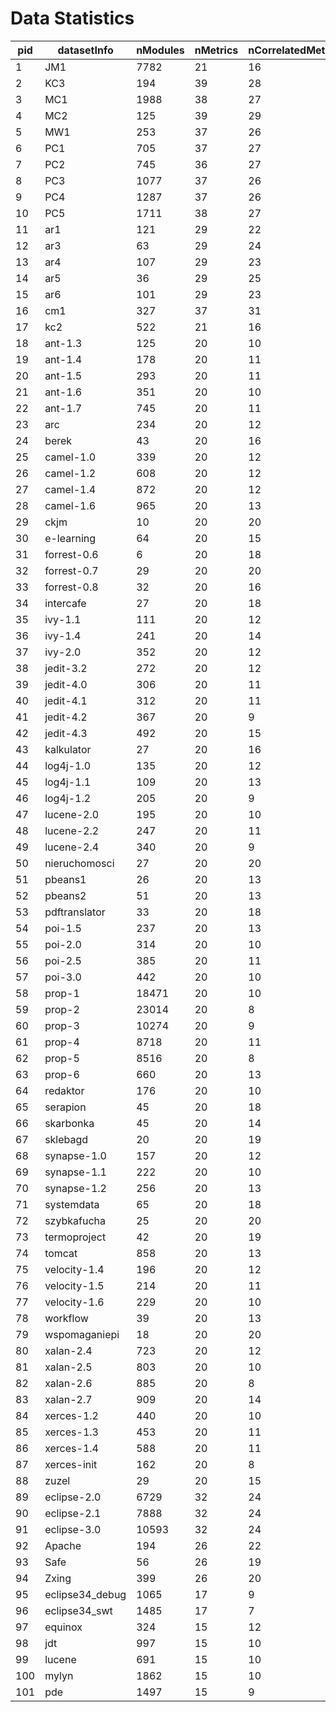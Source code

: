 # Data Statistics

| pid | datasetInfo     | nModules | nMetrics | nCorrelatedMetrics | nMitigatedMetrics | DefectiveRatio   | EPV               | lrAUC             | rfAUC             | datasetCriterion2 | datasetCriterion3AUC | datasetCriterion3DefectiveRatio | datasetCriterion3EPV |
|-----|-----------------|----------|----------|--------------------|-------------------|------------------|-------------------|-------------------|-------------------|-------------------|----------------------|---------------------------------|----------------------|
| 1   | JM1             | 7782     | 21       | 16                 | 5                 | 21.485479311231  | 79.6190476190476  | 0.675146393621192 | 0.688303253425562 | TRUE              | FALSE                | TRUE                            | TRUE                 |
| 2   | KC3             | 194      | 39       | 28                 | 11                | 18.5567010309278 | 0.923076923076923 | 0.641212504595337 | 0.716054610173719 | TRUE              | FALSE                | TRUE                            | FALSE                |
| 3   | MC1             | 1988     | 38       | 27                 | 11                | 2.31388329979879 | 1.21052631578947  | 0.657820515698083 | 0.842874232312188 | FALSE             | FALSE                | TRUE                            | FALSE                |
| 4   | MC2             | 125      | 39       | 29                 | 10                | 35.2             | 1.12820512820513  | 0.625476843681986 | 0.698042220507335 | TRUE              | FALSE                | TRUE                            | FALSE                |
| 5   | MW1             | 253      | 37       | 26                 | 11                | 10.6719367588933 | 0.72972972972973  | 0.606078857592245 | 0.688785544797869 | TRUE              | FALSE                | TRUE                            | FALSE                |
| 6   | PC1             | 705      | 37       | 27                 | 10                | 8.65248226950355 | 1.64864864864865  | 0.789367271187656 | 0.847939568967205 | FALSE             | TRUE                 | TRUE                            | FALSE                |
| 7   | PC2             | 745      | 36       | 27                 | 9                 | 2.14765100671141 | 0.444444444444444 | 0.635062073712395 | 0.737163263207314 | TRUE              | FALSE                | TRUE                            | FALSE                |
| 8   | PC3             | 1077     | 37       | 26                 | 11                | 12.4419684308264 | 3.62162162162162  | 0.796372593531788 | 0.810483524056588 | FALSE             | TRUE                 | TRUE                            | TRUE                 |
| 9   | PC4             | 1287     | 37       | 26                 | 11                | 13.7529137529138 | 4.78378378378378  | 0.891308131703449 | 0.924751612955953 | FALSE             | TRUE                 | TRUE                            | TRUE                 |
| 10  | PC5             | 1711     | 38       | 27                 | 11                | 27.5277615429573 | 12.3947368421053  | 0.733901087160573 | 0.781740800660265 | TRUE              | TRUE                 | TRUE                            | TRUE                 |
| 11  | ar1             | 121      | 29       | 22                 | 7                 | 7.43801652892562 | 0.310344827586207 | -1                | -1                | TRUE              | FALSE                | TRUE                            | FALSE                |
| 12  | ar3             | 63       | 29       | 24                 | 5                 | 12.6984126984127 | 0.275862068965517 | -1                | -1                | FALSE             | FALSE                | TRUE                            | FALSE                |
| 13  | ar4             | 107      | 29       | 23                 | 6                 | 18.6915887850467 | 0.689655172413793 | 0.637812539844488 | 0.803396544975469 | TRUE              | FALSE                | TRUE                            | FALSE                |
| 14  | ar5             | 36       | 29       | 25                 | 4                 | 22.2222222222222 | 0.275862068965517 | -1                | -1                | TRUE              | FALSE                | TRUE                            | FALSE                |
| 15  | ar6             | 101      | 29       | 23                 | 6                 | 14.8514851485149 | 0.517241379310345 | 0.58228866930858  | 0.63572124788487  | TRUE              | FALSE                | TRUE                            | FALSE                |
| 16  | cm1             | 327      | 37       | 31                 | 6                 | 12.8440366972477 | 1.13513513513514  | 0.65147343591337  | 0.684569778672674 | TRUE              | FALSE                | TRUE                            | FALSE                |
| 17  | kc2             | 522      | 21       | 16                 | 5                 | 20.4980842911877 | 5.09523809523809  | 0.801207453310638 | 0.827600724833258 | TRUE              | TRUE                 | TRUE                            | TRUE                 |
| 18  | ant-1.3         | 125      | 20       | 10                 | 10                | 16               | 1                 | 0.634590369829908 | 0.764430862413475 | TRUE              | FALSE                | TRUE                            | FALSE                |
| 19  | ant-1.4         | 178      | 20       | 11                 | 9                 | 22.4719101123595 | 2                 | 0.647273204629308 | 0.663829886324356 | FALSE             | FALSE                | TRUE                            | FALSE                |
| 20  | ant-1.5         | 293      | 20       | 11                 | 9                 | 10.9215017064846 | 1.6               | 0.751051516133015 | 0.777488782981478 | TRUE              | TRUE                 | TRUE                            | FALSE                |
| 21  | ant-1.6         | 351      | 20       | 10                 | 10                | 26.2108262108262 | 4.6               | 0.791056647504002 | 0.833009783721005 | TRUE              | TRUE                 | TRUE                            | TRUE                 |
| 22  | ant-1.7         | 745      | 20       | 11                 | 9                 | 22.2818791946309 | 8.3               | 0.79548906655348  | 0.825037279429476 | TRUE              | TRUE                 | TRUE                            | TRUE                 |
| 23  | arc             | 234      | 20       | 12                 | 8                 | 11.5384615384615 | 1.35              | 0.673897653429335 | 0.661040421960642 | TRUE              | FALSE                | TRUE                            | FALSE                |
| 24  | berek           | 43       | 20       | 16                 | 4                 | 37.2093023255814 | 0.8               | 0.7126640419814   | 0.954846481058753 | TRUE              | TRUE                 | TRUE                            | FALSE                |
| 25  | camel-1.0       | 339      | 20       | 12                 | 8                 | 3.83480825958702 | 0.65              | -1                | -1                | TRUE              | FALSE                | TRUE                            | FALSE                |
| 26  | camel-1.2       | 608      | 20       | 12                 | 8                 | 35.5263157894737 | 10.8              | 0.631645792362212 | 0.67007989619903  | TRUE              | FALSE                | TRUE                            | TRUE                 |
| 27  | camel-1.4       | 872      | 20       | 12                 | 8                 | 16.6284403669725 | 7.25              | 0.702308173549912 | 0.709886304076537 | TRUE              | TRUE                 | TRUE                            | TRUE                 |
| 28  | camel-1.6       | 965      | 20       | 13                 | 7                 | 19.4818652849741 | 9.4               | 0.694909207691669 | 0.711549648465995 | FALSE             | FALSE                | TRUE                            | TRUE                 |
| 29  | ckjm            | 10       | 20       | 20                 | 0                 | 50               | 0.25              | -1                | -1                | TRUE              | FALSE                | FALSE                           | FALSE                |
| 30  | e-learning      | 64       | 20       | 15                 | 5                 | 7.8125           | 0.25              | -1                | -1                | TRUE              | FALSE                | TRUE                            | FALSE                |
| 31  | forrest-0.6     | 6        | 20       | 18                 | 2                 | 16.6666666666667 | 0.05              | -1                | -1                | TRUE              | FALSE                | TRUE                            | FALSE                |
| 32  | forrest-0.7     | 29       | 20       | 20                 | 0                 | 17.2413793103448 | 0.25              | -1                | -1                | TRUE              | FALSE                | TRUE                            | FALSE                |
| 33  | forrest-0.8     | 32       | 20       | 16                 | 4                 | 6.25             | 0.1               | -1                | -1                | TRUE              | FALSE                | TRUE                            | FALSE                |
| 34  | intercafe       | 27       | 20       | 18                 | 2                 | 14.8148148148148 | 0.2               | -1                | -1                | TRUE              | FALSE                | TRUE                            | FALSE                |
| 35  | ivy-1.1         | 111      | 20       | 12                 | 8                 | 56.7567567567568 | 3.15              | 0.67988126260686  | 0.720276905778995 | TRUE              | FALSE                | FALSE                           | TRUE                 |
| 36  | ivy-1.4         | 241      | 20       | 14                 | 6                 | 6.63900414937759 | 0.8               | 0.579366910257784 | 0.666346933785632 | TRUE              | FALSE                | TRUE                            | FALSE                |
| 37  | ivy-2.0         | 352      | 20       | 12                 | 8                 | 11.3636363636364 | 2                 | 0.708758193628634 | 0.781160669300392 | TRUE              | TRUE                 | TRUE                            | FALSE                |
| 38  | jedit-3.2       | 272      | 20       | 12                 | 8                 | 33.0882352941176 | 4.5               | 0.817627210837412 | 0.835964872943251 | TRUE              | TRUE                 | TRUE                            | TRUE                 |
| 39  | jedit-4.0       | 306      | 20       | 11                 | 9                 | 24.5098039215686 | 3.75              | 0.755700234330564 | 0.799572403250337 | TRUE              | TRUE                 | TRUE                            | TRUE                 |
| 40  | jedit-4.1       | 312      | 20       | 11                 | 9                 | 25.3205128205128 | 3.95              | 0.802627572548005 | 0.809553113409442 | TRUE              | TRUE                 | TRUE                            | TRUE                 |
| 41  | jedit-4.2       | 367      | 20       | 9                  | 11                | 13.0790190735695 | 2.4               | 0.793255059871042 | 0.825070652026173 | TRUE              | TRUE                 | TRUE                            | FALSE                |
| 42  | jedit-4.3       | 492      | 20       | 15                 | 5                 | 2.23577235772358 | 0.55              | 0.643742488997361 | 0.724940556163551 | FALSE             | FALSE                | TRUE                            | FALSE                |
| 43  | kalkulator      | 27       | 20       | 16                 | 4                 | 22.2222222222222 | 0.3               | -1                | -1                | FALSE             | FALSE                | TRUE                            | FALSE                |
| 44  | log4j-1.0       | 135      | 20       | 12                 | 8                 | 25.1851851851852 | 1.7               | 0.715200152127377 | 0.786091297379539 | TRUE              | TRUE                 | TRUE                            | FALSE                |
| 45  | log4j-1.1       | 109      | 20       | 13                 | 7                 | 33.9449541284404 | 1.85              | 0.744972945926825 | 0.808053424302868 | TRUE              | TRUE                 | TRUE                            | FALSE                |
| 46  | log4j-1.2       | 205      | 20       | 9                  | 11                | 92.1951219512195 | 9.45              | 0.68313090000525  | 0.772434671358652 | TRUE              | FALSE                | FALSE                           | TRUE                 |
| 47  | lucene-2.0      | 195      | 20       | 10                 | 10                | 46.6666666666667 | 4.55              | 0.724591116398666 | 0.740490358372262 | TRUE              | TRUE                 | TRUE                            | TRUE                 |
| 48  | lucene-2.2      | 247      | 20       | 11                 | 9                 | 58.2995951417004 | 7.2               | 0.600583995262377 | 0.658798773923588 | TRUE              | FALSE                | FALSE                           | TRUE                 |
| 49  | lucene-2.4      | 340      | 20       | 9                  | 11                | 59.7058823529412 | 10.15             | 0.74478727994278  | 0.773439090331139 | TRUE              | TRUE                 | FALSE                           | TRUE                 |
| 50  | nieruchomosci   | 27       | 20       | 20                 | 0                 | 37.037037037037  | 0.5               | 0.660426091269841 | 0.844025992063492 | FALSE             | FALSE                | TRUE                            | FALSE                |
| 51  | pbeans1         | 26       | 20       | 13                 | 7                 | 76.9230769230769 | 1                 | -1                | -1                | FALSE             | FALSE                | FALSE                           | FALSE                |
| 52  | pbeans2         | 51       | 20       | 13                 | 7                 | 19.6078431372549 | 0.5               | -1                | -1                | TRUE              | FALSE                | TRUE                            | FALSE                |
| 53  | pdftranslator   | 33       | 20       | 18                 | 2                 | 45.4545454545455 | 0.75              | 0.618813227513228 | 0.935157804232804 | TRUE              | FALSE                | TRUE                            | FALSE                |
| 54  | poi-1.5         | 237      | 20       | 13                 | 7                 | 59.4936708860759 | 7.05              | 0.705159920727113 | 0.774241755245392 | TRUE              | TRUE                 | FALSE                           | TRUE                 |
| 55  | poi-2.0         | 314      | 20       | 10                 | 10                | 11.7834394904459 | 1.85              | 0.625447228557118 | 0.785037037058554 | TRUE              | FALSE                | TRUE                            | FALSE                |
| 56  | poi-2.5         | 385      | 20       | 11                 | 9                 | 64.4155844155844 | 12.4              | 0.802133961366974 | 0.901702391355426 | TRUE              | TRUE                 | FALSE                           | TRUE                 |
| 57  | poi-3.0         | 442      | 20       | 10                 | 10                | 63.5746606334842 | 14.05             | 0.787913841829971 | 0.883448352511177 | TRUE              | TRUE                 | FALSE                           | TRUE                 |
| 58  | prop-1          | 18471    | 20       | 10                 | 10                | 14.8232364246657 | 136.9             | 0.745453251047994 | 0.792659089124164 | TRUE              | TRUE                 | TRUE                            | TRUE                 |
| 59  | prop-2          | 23014    | 20       | 8                  | 12                | 10.5631354827496 | 121.55            | 0.710925145519363 | 0.8171730013517   | FALSE             | TRUE                 | TRUE                            | TRUE                 |
| 60  | prop-3          | 10274    | 20       | 9                  | 11                | 11.4853027058595 | 59                | 0.691774099414907 | 0.670804677734411 | TRUE              | FALSE                | TRUE                            | TRUE                 |
| 61  | prop-4          | 8718     | 20       | 11                 | 9                 | 9.63523743977977 | 42                | 0.739967257767291 | 0.715018345773399 | TRUE              | TRUE                 | TRUE                            | TRUE                 |
| 62  | prop-5          | 8516     | 20       | 8                  | 12                | 15.2536402066698 | 64.95             | 0.702756845776346 | 0.714702377473363 | FALSE             | TRUE                 | TRUE                            | TRUE                 |
| 63  | prop-6          | 660      | 20       | 13                 | 7                 | 10               | 3.3               | 0.670716216710457 | 0.704328902941326 | TRUE              | FALSE                | TRUE                            | TRUE                 |
| 64  | redaktor        | 176      | 20       | 10                 | 10                | 15.3409090909091 | 1.35              | 0.753467905731866 | 0.749689441245795 | TRUE              | TRUE                 | TRUE                            | FALSE                |
| 65  | serapion        | 45       | 20       | 18                 | 2                 | 20               | 0.45              | 0.647381119074424 | 0.844636572217987 | TRUE              | FALSE                | TRUE                            | FALSE                |
| 66  | skarbonka       | 45       | 20       | 14                 | 6                 | 20               | 0.45              | -1                | -1                | TRUE              | FALSE                | TRUE                            | FALSE                |
| 67  | sklebagd        | 20       | 20       | 19                 | 1                 | 60               | 0.6               | -1                | -1                | TRUE              | FALSE                | FALSE                           | FALSE                |
| 68  | synapse-1.0     | 157      | 20       | 12                 | 8                 | 10.1910828025478 | 0.8               | -1                | -1                | TRUE              | FALSE                | TRUE                            | FALSE                |
| 69  | synapse-1.1     | 222      | 20       | 10                 | 10                | 27.027027027027  | 3                 | 0.711886200180926 | 0.768891831064657 | TRUE              | TRUE                 | TRUE                            | FALSE                |
| 70  | synapse-1.2     | 256      | 20       | 13                 | 7                 | 33.59375         | 4.3               | 0.728029090440487 | 0.81218163182829  | TRUE              | TRUE                 | TRUE                            | TRUE                 |
| 71  | systemdata      | 65       | 20       | 18                 | 2                 | 13.8461538461538 | 0.45              | -1                | -1                | TRUE              | FALSE                | TRUE                            | FALSE                |
| 72  | szybkafucha     | 25       | 20       | 20                 | 0                 | 56               | 0.7               | 0.632142658730159 | 0.757678273809524 | TRUE              | FALSE                | FALSE                           | FALSE                |
| 73  | termoproject    | 42       | 20       | 19                 | 1                 | 30.952380952381  | 0.65              | 0.663644560031018 | 0.839526065601066 | TRUE              | FALSE                | TRUE                            | FALSE                |
| 74  | tomcat          | 858      | 20       | 13                 | 7                 | 8.97435897435897 | 3.85              | 0.783309069540833 | 0.815671952739093 | TRUE              | TRUE                 | TRUE                            | TRUE                 |
| 75  | velocity-1.4    | 196      | 20       | 12                 | 8                 | 75               | 7.35              | 0.731023930110145 | 0.863279077119495 | FALSE             | TRUE                 | FALSE                           | TRUE                 |
| 76  | velocity-1.5    | 214      | 20       | 11                 | 9                 | 66.3551401869159 | 7.1               | 0.718630165489859 | 0.825384169074474 | TRUE              | TRUE                 | FALSE                           | TRUE                 |
| 77  | velocity-1.6    | 229      | 20       | 10                 | 10                | 34.061135371179  | 3.9               | 0.74156479582291  | 0.781993275242225 | FALSE             | TRUE                 | TRUE                            | TRUE                 |
| 78  | workflow        | 39       | 20       | 13                 | 7                 | 51.2820512820513 | 1                 | 0.670032702807554 | 0.694674889555991 | TRUE              | FALSE                | FALSE                           | FALSE                |
| 79  | wspomaganiepi   | 18       | 20       | 20                 | 0                 | 66.6666666666667 | 0.6               | -1                | -1                | TRUE              | FALSE                | FALSE                           | FALSE                |
| 80  | xalan-2.4       | 723      | 20       | 12                 | 8                 | 15.2143845089903 | 5.5               | 0.757347956722481 | 0.804679866287818 | TRUE              | TRUE                 | TRUE                            | TRUE                 |
| 81  | xalan-2.5       | 803      | 20       | 10                 | 10                | 48.1942714819427 | 19.35             | 0.658424217981595 | 0.761686719967944 | TRUE              | FALSE                | TRUE                            | TRUE                 |
| 82  | xalan-2.6       | 885      | 20       | 8                  | 12                | 46.4406779661017 | 20.55             | 0.794087317721809 | 0.85350121287512  | TRUE              | TRUE                 | TRUE                            | TRUE                 |
| 83  | xalan-2.7       | 909      | 20       | 14                 | 6                 | 98.7898789878988 | 44.9              | 0.568355475240478 | 0.896267667848748 | FALSE             | FALSE                | FALSE                           | TRUE                 |
| 84  | xerces-1.2      | 440      | 20       | 10                 | 10                | 16.1363636363636 | 3.55              | 0.616936746978799 | 0.773255234642766 | FALSE             | FALSE                | TRUE                            | TRUE                 |
| 85  | xerces-1.3      | 453      | 20       | 11                 | 9                 | 15.2317880794702 | 3.45              | 0.763517042356116 | 0.843057627781404 | TRUE              | TRUE                 | TRUE                            | TRUE                 |
| 86  | xerces-1.4      | 588      | 20       | 11                 | 9                 | 74.3197278911565 | 21.85             | 0.912875362726056 | 0.953668738569033 | TRUE              | TRUE                 | FALSE                           | TRUE                 |
| 87  | xerces-init     | 162      | 20       | 8                  | 12                | 47.5308641975309 | 3.85              | 0.685745304206694 | 0.810515224609094 | TRUE              | FALSE                | TRUE                            | TRUE                 |
| 88  | zuzel           | 29       | 20       | 15                 | 5                 | 44.8275862068966 | 0.65              | -1                | -1                | TRUE              | FALSE                | TRUE                            | FALSE                |
| 89  | eclipse-2.0     | 6729     | 32       | 24                 | 8                 | 14.489522960321  | 30.46875          | 0.818449109647571 | 0.842237541310607 | TRUE              | TRUE                 | TRUE                            | TRUE                 |
| 90  | eclipse-2.1     | 7888     | 32       | 24                 | 8                 | 10.8265720081136 | 26.6875           | 0.771380625746094 | 0.780439232985821 | FALSE             | TRUE                 | TRUE                            | TRUE                 |
| 91  | eclipse-3.0     | 10593    | 32       | 24                 | 8                 | 14.80222788634   | 49                | 0.788336632272264 | 0.806844950254062 | TRUE              | TRUE                 | TRUE                            | TRUE                 |
| 92  | Apache          | 194      | 26       | 22                 | 4                 | 50.5154639175258 | 3.76923076923077  | 0.718760233213512 | 0.759258246778152 | TRUE              | TRUE                 | FALSE                           | TRUE                 |
| 93  | Safe            | 56       | 26       | 19                 | 7                 | 39.2857142857143 | 0.846153846153846 | 0.621684003786052 | 0.845757995297964 | TRUE              | FALSE                | TRUE                            | FALSE                |
| 94  | Zxing           | 399      | 26       | 20                 | 6                 | 29.5739348370927 | 4.53846153846154  | 0.602926165004625 | 0.696378893734271 | TRUE              | FALSE                | TRUE                            | TRUE                 |
| 95  | eclipse34_debug | 1065     | 17       | 9                  | 8                 | 24.6948356807512 | 15.4705882352941  | 0.721798047600186 | 0.806637748095827 | TRUE              | TRUE                 | TRUE                            | TRUE                 |
| 96  | eclipse34_swt   | 1485     | 17       | 7                  | 10                | 43.973063973064  | 38.4117647058824  | 0.870884828924328 | 0.970448349739748 | TRUE              | TRUE                 | TRUE                            | TRUE                 |
| 97  | equinox         | 324      | 15       | 12                 | 3                 | 39.8148148148148 | 8.6               | 0.798684665805058 | 0.816443288021739 | TRUE              | TRUE                 | TRUE                            | TRUE                 |
| 98  | jdt             | 997      | 15       | 10                 | 5                 | 20.6619859578736 | 13.7333333333333  | 0.812729092911212 | 0.816997443746307 | TRUE              | TRUE                 | TRUE                            | TRUE                 |
| 99  | lucene          | 691      | 15       | 10                 | 5                 | 9.26193921852388 | 4.26666666666667  | 0.76555055217352  | 0.801230305273212 | TRUE              | TRUE                 | TRUE                            | TRUE                 |
| 100 | mylyn           | 1862     | 15       | 10                 | 5                 | 13.1578947368421 | 16.3333333333333  | 0.775574031174603 | 0.739242679330043 | TRUE              | TRUE                 | TRUE                            | TRUE                 |
| 101 | pde             | 1497     | 15       | 9                  | 6                 | 13.9612558450234 | 13.9333333333333  | 0.716624589374945 | 0.723008098093258 | TRUE              | TRUE                 | TRUE                            | TRUE                 |
